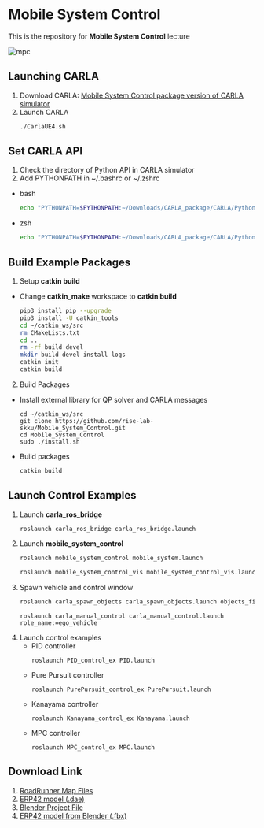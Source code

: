# Mobile System Control
This is the repository for **Mobile System Control** lecture

   ![mpc](https://github.com/rise-lab-skku/Mobile_System_Control/assets/80592399/8638328b-c6c6-4007-86b4-e025b3875c0c)

## Launching CARLA
1. Download CARLA: [Mobile System Control package version of CARLA simulator](https://1drv.ms/u/c/c0946eca17387fd6/EctYFydgbM5JmR690gOO5AcByn2la_gwNoDY4BHIwHm-_A?e=pa897O)
2. Launch CARLA
    ```sh
    ./CarlaUE4.sh
    ```
## Set CARLA API
1. Check the directory of Python API in CARLA simulator
2. Add PYTHONPATH in ~/.bashrc or ~/.zshrc
* bash
    ```sh
    echo "PYTHONPATH=$PYTHONPATH:~/Downloads/CARLA_package/CARLA/PythonAPI/carla/dist/carla-0.9.15-py3.8-linux-x86_64.egg:~/Downloads/CARLA_package/CARLA/PythonAPI/carla/" >> ~/.bashrc
    ```

* zsh
    ```sh
    echo "PYTHONPATH=$PYTHONPATH:~/Downloads/CARLA_package/CARLA/PythonAPI/carla/dist/carla-0.9.15-py3.8-linux-x86_64.egg:~/Downloads/CARLA_package/CARLA/PythonAPI/carla/" >> ~/.zshrc
    ```


## Build Example Packages
1. Setup **catkin build**
* Change **catkin_make** workspace to **catkin build**
    ```sh
    pip3 install pip --upgrade
    pip3 install -U catkin_tools
    cd ~/catkin_ws/src
    rm CMakeLists.txt
    cd ..
    rm -rf build devel
    mkdir build devel install logs
    catkin init
    catkin build
    ```
2. Build Packages
* Install external library for QP solver and CARLA messages
    ```
    cd ~/catkin_ws/src
    git clone https://github.com/rise-lab-skku/Mobile_System_Control.git
    cd Mobile_System_Control
    sudo ./install.sh
    ```
* Build packages
    ```sh
    catkin build
    ```
## Launch Control Examples
1. Launch **carla_ros_bridge**
    ```sh
    roslaunch carla_ros_bridge carla_ros_bridge.launch
    ```
2. Launch **mobile_system_control**
    ```sh
    roslaunch mobile_system_control mobile_system.launch
    ```
    ```sh
    roslaunch mobile_system_control_vis mobile_system_control_vis.launch
    ```
3. Spawn vehicle and control window
    ```sh
    roslaunch carla_spawn_objects carla_spawn_objects.launch objects_file_name:=ego
    ```
    ```
    roslaunch carla_manual_control carla_manual_control.launch role_name:=ego_vehicle
    ```
4. Launch control examples
    * PID controller
        ```
        roslaunch PID_control_ex PID.launch
        ```
    * Pure Pursuit controller
        ```
        roslaunch PurePursuit_control_ex PurePursuit.launch
        ```
    * Kanayama controller
        ```
        roslaunch Kanayama_control_ex Kanayama.launch
        ```
    * MPC controller
        ```
        roslaunch MPC_control_ex MPC.launch
        ```
## Download Link
1. [RoadRunner Map Files](https://1drv.ms/f/c/c0946eca17387fd6/Ekn4u42uQWhFsWUfN6Ae_8MBeV0yV4mr3dVWXNLXa3r6tQ?e=zc3rHF)
2. [ERP42 model (.dae)](https://1drv.ms/f/c/c0946eca17387fd6/EuThXux5BYZJltwDm1Geoq0BStqVOnv9tUcdESow4elpzg?e=IvXMAu)
3. [Blender Project File](https://1drv.ms/f/c/c0946eca17387fd6/El960lX0-r1BvrXtjOBeUZkBTbYzafYrxz1eFzJNy0-G_A?e=eJVt5j)
4. [ERP42 model from Blender (.fbx)](https://1drv.ms/f/c/c0946eca17387fd6/EqXsgeX6ZH5HlnJ_Vyb28WwBDQvXChfA8vYL10FLc-IWBg?e=OSJgdm)